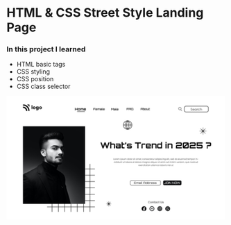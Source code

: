 # HTML & CSS Street Style Landing Page

### In this project I learned

- HTML basic tags
- CSS styling
- CSS position
- CSS class selector

![demo image](./assets/1.png)
